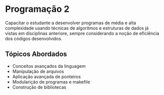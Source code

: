 # Programação 2
Capacitar o estudante a desenvolver programas de média e alta complexidade usando técnicas de algoritmos e estruturas de dados já vistas em disciplinas anteriore, sempre considerando a noção de eficiência dos códigos desenvolvidos.

## Tópicos Abordados
- Conceitos avançados da linguagem
- Manipulação de arquivos
- Aplicação avançada de ponteiros
- Modularição de programas e makefile
- Construção de bibliotecas

